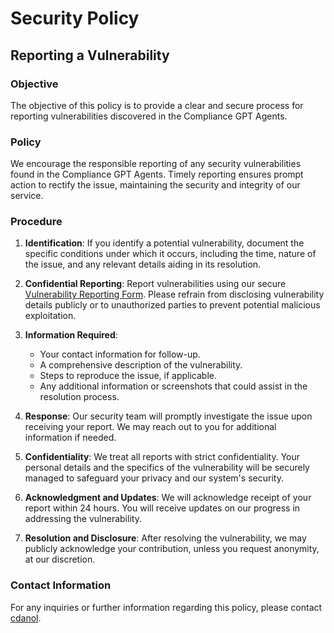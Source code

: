 # Security Policy

## Reporting a Vulnerability

### Objective
The objective of this policy is to provide a clear and secure process for reporting vulnerabilities discovered in the Compliance GPT Agents.

### Policy
We encourage the responsible reporting of any security vulnerabilities found in the Compliance GPT Agents. Timely reporting ensures prompt action to rectify the issue, maintaining the security and integrity of our service.

### Procedure
1. **Identification**: If you identify a potential vulnerability, document the specific conditions under which it occurs, including the time, nature of the issue, and any relevant details aiding in its resolution.

2. **Confidential Reporting**: Report vulnerabilities using our secure [Vulnerability Reporting Form](https://github.com/cdanto/Compliance-GPT-Agents/issues). Please refrain from disclosing vulnerability details publicly or to unauthorized parties to prevent potential malicious exploitation.

3. **Information Required**:
    - Your contact information for follow-up.
    - A comprehensive description of the vulnerability.
    - Steps to reproduce the issue, if applicable.
    - Any additional information or screenshots that could assist in the resolution process.

4. **Response**: Our security team will promptly investigate the issue upon receiving your report. We may reach out to you for additional information if needed.

5. **Confidentiality**: We treat all reports with strict confidentiality. Your personal details and the specifics of the vulnerability will be securely managed to safeguard your privacy and our system's security.

6. **Acknowledgment and Updates**: We will acknowledge receipt of your report within 24 hours. You will receive updates on our progress in addressing the vulnerability.

7. **Resolution and Disclosure**: After resolving the vulnerability, we may publicly acknowledge your contribution, unless you request anonymity, at our discretion.

### Contact Information
For any inquiries or further information regarding this policy, please contact [cdanol](https://twitter.com/cdanol).
